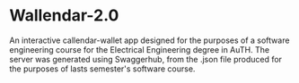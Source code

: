 # Wallendar-2.0
An interactive callendar-wallet app designed for the purposes of a software engineering course for the Electrical Engineering degree in AuTH.
The server was generated using Swaggerhub, from the .json file produced for the purposes of lasts semester's software course.

